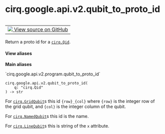 <div itemscope itemtype="http://developers.google.com/ReferenceObject">
<meta itemprop="name" content="cirq.google.api.v2.qubit_to_proto_id" />
<meta itemprop="path" content="Stable" />
</div>

# cirq.google.api.v2.qubit_to_proto_id

<!-- Insert buttons and diff -->

<table class="tfo-notebook-buttons tfo-api" align="left">

<td>
  <a target="_blank" href="https://github.com/quantumlib/cirq/tree/master/cirq/google/api/v2/program.py">
    <img src="https://www.tensorflow.org/images/GitHub-Mark-32px.png" />
    View source on GitHub
  </a>
</td>
</table>



Return a proto id for a <a href="../../../../cirq/ops/Qid.md"><code>cirq.Qid</code></a>.

<section class="expandable">
  <h4 class="showalways">View aliases</h4>
  <p>
<b>Main aliases</b>
<p>`cirq.google.api.v2.program.qubit_to_proto_id`</p>
</p>
</section>

<pre class="devsite-click-to-copy prettyprint lang-py tfo-signature-link">
<code>cirq.google.api.v2.qubit_to_proto_id(
    q: "cirq.Qid"
) -> str
</code></pre>



<!-- Placeholder for "Used in" -->

For <a href="../../../../cirq/devices/GridQubit.md"><code>cirq.GridQubit</code></a>s this id `{row}_{col}` where `{row}` is the integer
row of the grid qubit, and `{col}` is the integer column of the qubit.

For <a href="../../../../cirq/ops/NamedQubit.md"><code>cirq.NamedQubit</code></a>s this id is the name.

For <a href="../../../../cirq/devices/LineQubit.md"><code>cirq.LineQubit</code></a>s this is string of the `x` attribute.